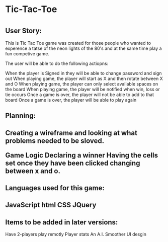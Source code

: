 <h1>Tic-Tac-Toe<h1>

<h2>User Story:</h2>
This is Tic Tac Toe game was created for those people who wanted to experence a tatse of the neon lights of the 80's and at the same time play a fun competive game. 

The user will be able to do the following actiopns: 

When the player is Signed in they will be able to change password and sign out
When playing game, the player will start as X and then rotate between X and O
When playing game, the player can only select available spaces on the board
When playing game, the player will be notified when win, loss or tie occurs
Once a game is over, the player will not be able to add to that board
Once a game is over, the player will be able to play again

<h2>Planning:<h2>

Creating a wireframe and looking at what problems needed to be sloved.

Game Logic
Declaring a winner
Having the cells set once they have been clicked
changing between x and o.

<h2>Languages used for this game:<h2>
JavaScript
html
CSS
JQuery 


<h2>Items to be added in later versions:</h2>

Have 2-players play remotly 
Player stats
An A.I.
Smoother UI desgin


